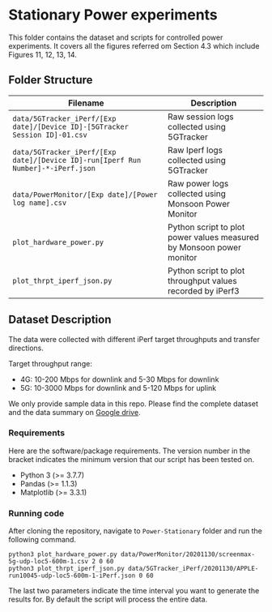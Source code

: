 # Stationary Power experiments

This folder contains the dataset and scripts for controlled power experiments. It covers all the figures referred om Section 4.3 which include Figures 11, 12, 13, 14.

## Folder Structure   

| Filename                    | Description                                                                                                |
|-----------------------------|------------------------------------------------------------------------------------------------------------|
| `data/5GTracker_iPerf/[Exp date]/[Device ID]-[5GTracker Session ID]-01.csv` | Raw session logs collected using 5GTracker |
| `data/5GTracker_iPerf/[Exp date]/[Device ID]-run[Iperf Run Number]-*-iPerf.json` | Raw Iperf logs collected using 5GTracker |
| `data/PowerMonitor/[Exp date]/[Power log name].csv`           | Raw power logs collected using Monsoon Power Monitor |
| `plot_hardware_power.py`           | Python script to plot power values measured by Monsoon power monitor |
| `plot_thrpt_iperf_json.py`           | Python script to plot throughput values recorded by iPerf3 |

## Dataset Description

The data were collected with different iPerf target throughputs and transfer directions. 

Target throughput range:
- 4G: 10-200 Mbps for downlink and 5-30 Mbps for downlink
- 5G: 10-3000 Mbps for downlink and 5-120 Mbps for uplink

We only provide sample data in this repo. Please find the complete dataset and the data summary on [Google drive](https://drive.google.com/drive/folders/1n7IoMMlTvHKtTibUMbzrdnAM2ToKdkdn?usp=sharing).

### Requirements

Here are the software/package requirements. The version number in the bracket indicates the minimum version that our script has been tested on.

- Python 3 (>= 3.7.7)
- Pandas (>= 1.1.3)
- Matplotlib (>= 3.3.1)

### Running code

After cloning the repository, navigate to `Power-Stationary` folder and run the following command.

```
python3 plot_hardware_power.py data/PowerMonitor/20201130/screenmax-5g-udp-loc5-600m-1.csv 2 0 60
python3 plot_thrpt_iperf_json.py data/5GTracker_iPerf/20201130/APPLE-run10045-udp-loc5-600m-1-iPerf.json 0 60
```

The last two parameters indicate the time interval you want to generate the results for. By default the script will process the entire data.
